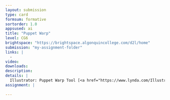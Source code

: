```yaml
---
layout: submission
type: card
formsum: formative
sortorder: 1.0
appsused: ai
title: "Puppet Warp"
level: CG6
brightspace: "https://brightspace.algonquincollege.com/d2l/home"
submission: "my-assignment-folder"
links: |
  - 
video: 
downloads: 
description: 
details: |
  Illustrator: Puppet Warp Tool [<a href="https://www.lynda.com/Illustrator-tutorials/Using-stylistic-sets/630604/670055-4.html" title="Lynda.com: T-Shirt Printing" target="_blank">Lynda</a>]
assignment: |
  
---
```

